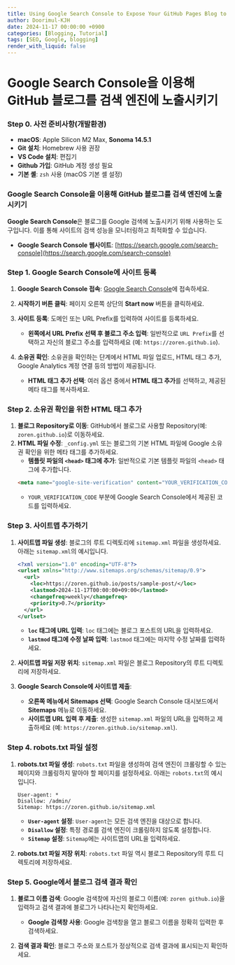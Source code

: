 ```yaml
---
title: Using Google Search Console to Expose Your GitHub Pages Blog to Search Engines
author: Doorimul-KJH
date: 2024-11-17 00:00:00 +0900
categories: [Blogging, Tutorial]
tags: [SEO, Google, blogging]
render_with_liquid: false
---
```



# Google Search Console을 이용해 GitHub 블로그를 검색 엔진에 노출시키기

### Step 0. 사전 준비사항(개발환경)

- **macOS**: Apple Silicon M2 Max, **Sonoma 14.5.1**
- **Git 설치**: Homebrew 사용 권장
- **VS Code 설치**: 편집기
- **Github 가입**: GitHub 계정 생성 필요
- **기본 셸**: `zsh` 사용 (macOS 기본 셸 설정)

### Google Search Console을 이용해 GitHub 블로그를 검색 엔진에 노출시키기

**Google Search Console**은 블로그를 Google 검색에 노출시키기 위해 사용하는 도구입니다. 이를 통해 사이트의 검색 성능을 모니터링하고 최적화할 수 있습니다.

- **Google Search Console 웹사이트**: [https://search.google.com/search-console](https://search.google.com/search-console)

### Step 1. Google Search Console에 사이트 등록

1. **Google Search Console 접속**: [Google Search Console](https://search.google.com/search-console)에 접속하세요.

2. **시작하기 버튼 클릭**: 페이지 오른쪽 상단의 **Start now** 버튼을 클릭하세요.

3. **사이트 등록**: 도메인 또는 URL Prefix를 입력하여 사이트를 등록하세요. 
   - **왼쪽에서 URL Prefix 선택 후 블로그 주소 입력**: 일반적으로 `URL Prefix`를 선택하고 자신의 블로그 주소를 입력하세요 (예: `https://zoren.github.io`).

4. **소유권 확인**: 소유권을 확인하는 단계에서 HTML 파일 업로드, HTML 태그 추가, Google Analytics 계정 연결 등의 방법이 제공됩니다. 
   - **HTML 태그 추가 선택**: 여러 옵션 중에서 **HTML 태그 추가**를 선택하고, 제공된 메타 태그를 복사하세요.

### Step 2. 소유권 확인을 위한 HTML 태그 추가

1. **블로그 Repository로 이동**: GitHub에서 블로그로 사용할 Repository(예: `zoren.github.io`)로 이동하세요.
2. **HTML 파일 수정**: `_config.yml` 또는 블로그의 기본 HTML 파일에 Google 소유권 확인을 위한 메타 태그를 추가하세요. 
   - **템플릿 파일의 `<head>` 태그에 추가**: 일반적으로 기본 템플릿 파일의 `<head>` 태그에 추가합니다.
   ```html
   <meta name="google-site-verification" content="YOUR_VERIFICATION_CODE" />
   ```
   - `YOUR_VERIFICATION_CODE` 부분에 Google Search Console에서 제공된 코드를 입력하세요.

### Step 3. 사이트맵 추가하기

1. **사이트맵 파일 생성**: 블로그의 루트 디렉토리에 `sitemap.xml` 파일을 생성하세요. 아래는 `sitemap.xml`의 예시입니다.

   ```xml
   <?xml version="1.0" encoding="UTF-8"?>
   <urlset xmlns="http://www.sitemaps.org/schemas/sitemap/0.9">
     <url>
       <loc>https://zoren.github.io/posts/sample-post/</loc>
       <lastmod>2024-11-17T00:00:00+09:00</lastmod>
       <changefreq>weekly</changefreq>
       <priority>0.7</priority>
     </url>
   </urlset>
   ```

   - **`loc` 태그에 URL 입력**: `loc` 태그에는 블로그 포스트의 URL을 입력하세요.
   - **`lastmod` 태그에 수정 날짜 입력**: `lastmod` 태그에는 마지막 수정 날짜를 입력하세요.

2. **사이트맵 파일 저장 위치**: `sitemap.xml` 파일은 블로그 Repository의 루트 디렉토리에 저장하세요.

3. **Google Search Console에 사이트맵 제출**: 
   - **오른쪽 메뉴에서 Sitemaps 선택**: Google Search Console 대시보드에서 **Sitemaps** 메뉴로 이동하세요.
   - **사이트맵 URL 입력 후 제출**: 생성한 `sitemap.xml` 파일의 URL을 입력하고 제출하세요 (예: `https://zoren.github.io/sitemap.xml`).

### Step 4. robots.txt 파일 설정

1. **robots.txt 파일 생성**: `robots.txt` 파일을 생성하여 검색 엔진이 크롤링할 수 있는 페이지와 크롤링하지 말아야 할 페이지를 설정하세요. 아래는 `robots.txt`의 예시입니다.

   ```
   User-agent: *
   Disallow: /admin/
   Sitemap: https://zoren.github.io/sitemap.xml
   ```

   - **`User-agent` 설정**: `User-agent`는 모든 검색 엔진을 대상으로 합니다.
   - **`Disallow` 설정**: 특정 경로를 검색 엔진이 크롤링하지 않도록 설정합니다.
   - **`Sitemap` 설정**: `Sitemap`에는 사이트맵의 URL을 입력하세요.

2. **robots.txt 파일 저장 위치**: `robots.txt` 파일 역시 블로그 Repository의 루트 디렉토리에 저장하세요.

### Step 5. Google에서 블로그 검색 결과 확인

1. **블로그 이름 검색**: Google 검색창에 자신의 블로그 이름(예: `zoren github.io`)을 입력하고 검색 결과에 블로그가 나타나는지 확인하세요.
   - **Google 검색창 사용**: Google 검색창을 열고 블로그 이름을 정확히 입력한 후 검색하세요.

2. **검색 결과 확인**: 블로그 주소와 포스트가 정상적으로 검색 결과에 표시되는지 확인하세요.
